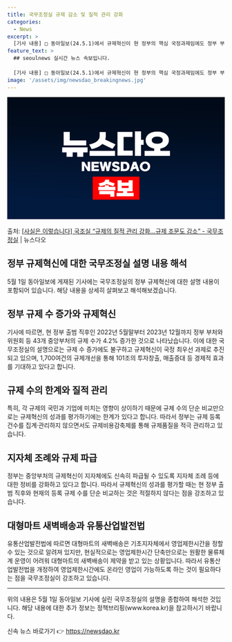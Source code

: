 ```yaml
---
title: 국무조정실 규제 감소 및 질적 관리 강화
categories:
  - News
excerpt: >
  [기사 내용] □ 동아일보(24.5.1)에서 규제혁신이 현 정부의 핵심 국정과제임에도 정부 부처와 위원회 등…
feature_text: >
  ## seoulnews 실시간 뉴스 속보입니다.

  [기사 내용] □ 동아일보(24.5.1)에서 규제혁신이 현 정부의 핵심 국정과제임에도 정부 부처와 위원회 등…
image: '/assets/img/newsdao_breakingnews.jpg'
---
```


![뉴스다오 속보](/assets/img/newsdao_breakingnews.jpg)

<p>출처: <a href="https://newsdao.kr/3719" rel="dofollow">[사실은 이렇습니다] 국조실 “규제의 질적 관리 강화…규제 조문도 감소” - 국무조정실</a> | 뉴스다오</p>

<h2 data-ke-size="size26">정부 규제혁신에 대한 국무조정실 설명 내용 해석</h2>
<p data-ke-size="size16">5월 1일 동아일보에 게재된 기사에는 국무조정실의 정부 규제혁신에 대한 설명 내용이 포함되어 있습니다. 해당 내용을 상세히 살펴보고 해석해보겠습니다.</p>

<h2 data-ke-size="size26">정부 규제 수 증가와 규제혁신</h2>
<p data-ke-size="size16">기사에 따르면, 현 정부 출범 직후인 2022년 5월말부터 2023년 12월까지 정부 부처와 위원회 등 43개 중앙부처의 규제 수가 4.2% 증가한 것으로 나타났습니다. 이에 대한 국무조정실의 설명으로는 규제 수 증가에도 불구하고 규제혁신이 국정 최우선 과제로 추진되고 있으며, 1,700여건의 규제개선을 통해 101조의 투자창출, 매출증대 등 경제적 효과를 기대하고 있다고 합니다.</p>

<h2 data-ke-size="size26">규제 수의 한계와 질적 관리</h2>
<p data-ke-size="size16">특히, 각 규제의 국민과 기업에 미치는 영향이 상이하기 때문에 규제 수의 단순 비교만으로는 규제혁신의 성과를 평가하기에는 한계가 있다고 합니다. 따라서 정부는 규제 등록 건수를 집계·관리하지 않으면서도 규제비용감축제를 통해 규제품질을 적극 관리하고 있습니다.</p>

<h2 data-ke-size="size26">지자체 조례와 규제 파급</h2>
<p data-ke-size="size16">정부는 중앙부처의 규제혁신이 지자체에도 신속히 파급될 수 있도록 지자체 조례 등에 대한 정비를 강화하고 있다고 합니다. 따라서 규제혁신의 성과를 평가할 때는 현 정부 출범 직후와 현재의 등록 규제 수를 단순 비교하는 것은 적절하지 않다는 점을 강조하고 있습니다.</p>

<h2 data-ke-size="size26">대형마트 새벽배송과 유통산업발전법</h2>
<p data-ke-size="size16">유통산업발전법에 따르면 대형마트의 새벽배송은 기초지자체에서 영업제한시간을 정할 수 있는 것으로 알려져 있지만, 현실적으로는 영업제한시간 단축만으로는 원활한 물류체계 운영이 어려워 대형마트의 새벽배송이 제약을 받고 있는 상황입니다. 따라서 유통산업발전법을 개정하여 영업제한시간에도 온라인 영업이 가능하도록 하는 것이 필요하다는 점을 국무조정실이 강조하고 있습니다.</p>

<hr>
<p data-ke-size="size16">위의 내용은 5월 1일 동아일보 기사에 실린 국무조정실의 설명을 종합하여 해석한 것입니다. 해당 내용에 대한 추가 정보는 정책브리핑(www.korea.kr)을 참고하시기 바랍니다.</p> 

신속 뉴스 바로가기 👉 <a href="https://newsdao.kr" rel="dofollow">https://newsdao.kr</a>


